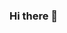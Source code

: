 ### Hi there 👋

<!--
**guillobr/guillobr** is a ✨ _special_ ✨ repository because its `README.md` (this file) appears on your GitHub profile.

Here are some ideas to get you started:

Languages and Tools:

https://camo.githubusercontent.com/ac7ca48827aef70b332b0520d213fe6f4468b2db7d37d98d4287f215a4382ba9/68747470733a2f2f7777772e766563746f726c6f676f2e7a6f6e652f6c6f676f732f77335f68746d6c352f77335f68746d6c352d617232312e737667

